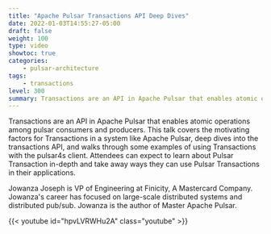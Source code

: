```yaml
---
title: "Apache Pulsar Transactions API Deep Dives"
date: 2022-01-03T14:55:27-05:00
draft: false
weight: 100
type: video
showtoc: true
categories:
    - pulsar-architecture
tags:
    - transactions
level: 300
summary: Transactions are an API in Apache Pulsar that enables atomic operations among pulsar consumers and producers. This talk covers the motivating factors for Transactions in a system like Apache Pulsar, deep dives into the transactions API, and walks through some examples of using Transactions with the pulsar4s client.
---
```


Transactions are an API in Apache Pulsar that enables atomic operations among pulsar consumers and producers. This talk covers the motivating factors for Transactions in a system like Apache Pulsar, deep dives into the transactions API, and walks through some examples of using Transactions with the pulsar4s client. Attendees can expect to learn about Pulsar Transaction in-depth and take away ways they can use Pulsar Transactions in their applications.

Jowanza Joseph is VP of Engineering at Finicity, A Mastercard Company. Jowanza's career has focused on large-scale distributed systems and distributed pub/sub. Jowanza is the author of Master Apache Pulsar.

{{< youtube id="hpvLVRWHu2A" class="youtube" >}}


